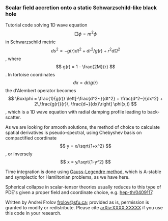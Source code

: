 ### Scalar field accretion onto a static Schwarzschild-like black hole

Tutorial code solving 1D wave equation $$ \Box\phi = m^2 \phi $$ in Schwarzschild metric
$$ ds^2 = -g(r) dt^2 + dr^2/g(r) + r^2 d\Omega^2 $$, where $$ g(r) = 1 - \frac{2M}{r} $$.
In tortoise coordinates $$ dx = dr/g(r) $$ the d'Alembert operator becomes
$$ \Box\phi = \frac{1}{g(r)} \left[-\frac{d^2~}{dt^2} + \frac{d^2~}{dx^2} + 2\,\frac{g(r)}{r}\, \frac{d~}{dx}\right] \phi(x,t) $$,
which is a 1D wave equation with radial damping profile leading to back-scatter.

As we are looking for smooth solutions, the method of choice to calculate
spatial derivatives is pseudo-spectral, using Chebyshev basis on compactified
coordinate $$ y = x/\sqrt{1+x^2} $$, or inversely $$ x = y/\sqrt{1-y^2} $$

Time integration is done using [Gauss-Legendre method](http://www.jstor.org/stable/2003405), which is A-stable
and symplectic for Hamiltonian problems, as we have here.

Spherical collapse in scalar-tensor theories usually reduces to this type of
PDE's given a proper field and coordinate choice, e.g. [hep-th/0409117](https://arxiv.org/abs/hep-th/0409117).

Written by Andrei Frolov <frolov@sfu.ca>; provided as is, permission is granted to
modify or redistribute. Please cite [arXiv:XXXX.XXXXX]() if you use this code in
your research.
